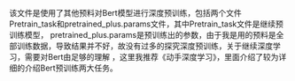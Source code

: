 该文件是使用了其他预料对Bert模型进行深度预训练，包括两个文件Pretrain_task和pretrained_plus.params文件，其中Pretrain_task文件是继续预训练模型，
pretrained_plus.params是预训练出的参数，由于我是用的预料是全部训练数据，导致结果并不好，故没有过多的探究深度预训练，关于继续深度学习，需要对Bert由足够的理解
，这里我推荐《动手深度学习》，里面介绍了较为详细的介绍Bert预训练两大任务。
